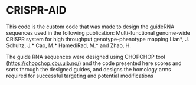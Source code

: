 # CRISPR-AID


This code is the custom code that was made to design the guideRNA sequences used in the following publication:
Multi-functional genome-wide CRISPR system for high throughput genotype–phenotype mapping
Lian*, J. Schultz, J.* Cao, M.* HamediRad, M.* and Zhao, H.

The guide RNA sequences were designed using CHOPCHOP tool (https://chopchop.cbu.uib.no/) and the code presented here scores and sorts through the designed guides, and designs the homology arms required for successful targeting and potential modifications
